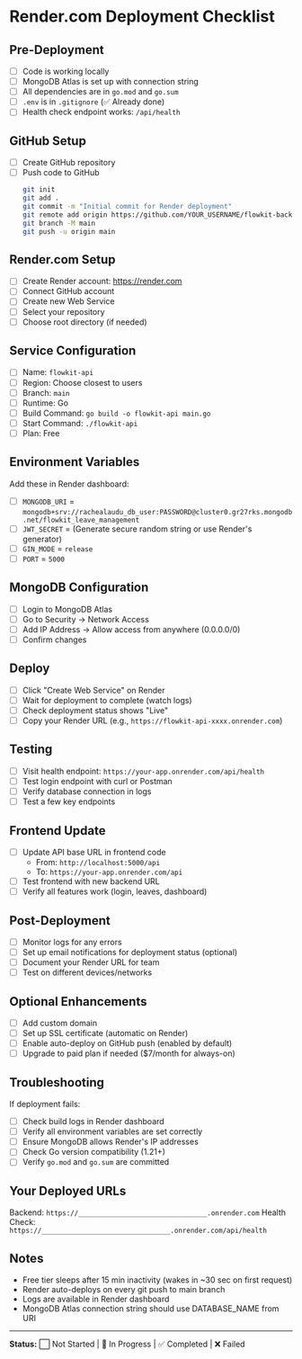 # Render.com Deployment Checklist

## Pre-Deployment
- [ ] Code is working locally
- [ ] MongoDB Atlas is set up with connection string
- [ ] All dependencies are in `go.mod` and `go.sum`
- [ ] `.env` is in `.gitignore` (✅ Already done)
- [ ] Health check endpoint works: `/api/health`

## GitHub Setup
- [ ] Create GitHub repository
- [ ] Push code to GitHub
  ```bash
  git init
  git add .
  git commit -m "Initial commit for Render deployment"
  git remote add origin https://github.com/YOUR_USERNAME/flowkit-backend.git
  git branch -M main
  git push -u origin main
  ```

## Render.com Setup
- [ ] Create Render account: https://render.com
- [ ] Connect GitHub account
- [ ] Create new Web Service
- [ ] Select your repository
- [ ] Choose root directory (if needed)

## Service Configuration
- [ ] Name: `flowkit-api`
- [ ] Region: Choose closest to users
- [ ] Branch: `main`
- [ ] Runtime: Go
- [ ] Build Command: `go build -o flowkit-api main.go`
- [ ] Start Command: `./flowkit-api`
- [ ] Plan: Free

## Environment Variables
Add these in Render dashboard:

- [ ] `MONGODB_URI` = `mongodb+srv://rachealaudu_db_user:PASSWORD@cluster0.gr27rks.mongodb.net/flowkit_leave_management`
- [ ] `JWT_SECRET` = (Generate secure random string or use Render's generator)
- [ ] `GIN_MODE` = `release`
- [ ] `PORT` = `5000`

## MongoDB Configuration
- [ ] Login to MongoDB Atlas
- [ ] Go to Security → Network Access
- [ ] Add IP Address → Allow access from anywhere (0.0.0.0/0)
- [ ] Confirm changes

## Deploy
- [ ] Click "Create Web Service" on Render
- [ ] Wait for deployment to complete (watch logs)
- [ ] Check deployment status shows "Live"
- [ ] Copy your Render URL (e.g., `https://flowkit-api-xxxx.onrender.com`)

## Testing
- [ ] Visit health endpoint: `https://your-app.onrender.com/api/health`
- [ ] Test login endpoint with curl or Postman
- [ ] Verify database connection in logs
- [ ] Test a few key endpoints

## Frontend Update
- [ ] Update API base URL in frontend code
  - From: `http://localhost:5000/api`
  - To: `https://your-app.onrender.com/api`
- [ ] Test frontend with new backend URL
- [ ] Verify all features work (login, leaves, dashboard)

## Post-Deployment
- [ ] Monitor logs for any errors
- [ ] Set up email notifications for deployment status (optional)
- [ ] Document your Render URL for team
- [ ] Test on different devices/networks

## Optional Enhancements
- [ ] Add custom domain
- [ ] Set up SSL certificate (automatic on Render)
- [ ] Enable auto-deploy on GitHub push (enabled by default)
- [ ] Upgrade to paid plan if needed ($7/month for always-on)

## Troubleshooting
If deployment fails:
- [ ] Check build logs in Render dashboard
- [ ] Verify all environment variables are set correctly
- [ ] Ensure MongoDB allows Render's IP addresses
- [ ] Check Go version compatibility (1.21+)
- [ ] Verify `go.mod` and `go.sum` are committed

## Your Deployed URLs
Backend: `https://________________________________.onrender.com`
Health Check: `https://________________________________.onrender.com/api/health`

## Notes
- Free tier sleeps after 15 min inactivity (wakes in ~30 sec on first request)
- Render auto-deploys on every git push to main branch
- Logs are available in Render dashboard
- MongoDB Atlas connection string should use DATABASE_NAME from URI

---
**Status:** ⬜ Not Started | 🔄 In Progress | ✅ Completed | ❌ Failed
